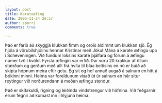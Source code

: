 ```yaml
---
layout: post
title: Karateæfing
date: 2005-11-24 20:57
author: sporri
comments: true

---
```

Það er farið að skyggja klukkan fimm og orðið aldimmt um klukkan sjö. Ég hjóla á vörubílshjólinu hennar Kristínar með Jökul Mána á karate æfingu upp í Scheveningen. Við fundum loksins karate þjálfara og fórum á æfingu númer tvö í kvöld. Fyrsta æfingin var erfið. Þar voru 20 krakkar af öllum stærðum og gerðum með allt frá hvíta til bláa beltisins en nú er búið að skipta hópnum meira eftir getu. Ég sit og hef annað augað á salnum en hitt á bókinni minni. Heima var foreldunum vísað út úr salnum en hér situr reytingur við norðurendann á meðan æfingu stendur.

Það er skítakuldi, rigning og leiðinda vindstrengur við höfnina. Við feðgarnir erum fegnir að komast inn í hlýjuna heima.
